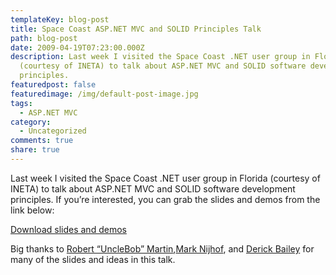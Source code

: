 ```yaml
---
templateKey: blog-post
title: Space Coast ASP.NET MVC and SOLID Principles Talk
path: blog-post
date: 2009-04-19T07:23:00.000Z
description: Last week I visited the Space Coast .NET user group in Florida
  (courtesy of INETA) to talk about ASP.NET MVC and SOLID software development
  principles.
featuredpost: false
featuredimage: /img/default-post-image.jpg
tags:
  - ASP.NET MVC
category:
  - Uncategorized
comments: true
share: true
---
```

Last week I visited the Space Coast .NET user group in Florida (courtesy of INETA) to talk about ASP.NET MVC and SOLID software development principles. If you’re interested, you can grab the slides and demos from the link below:

[Download slides and demos](http://stevesmithblog.s3.amazonaws.com/SolidMVC20090415.zip)

Big thanks to [Robert “UncleBob” Martin](http://blog.objectmentor.com/),[Mark Nijhof](http://blog.fohjin.com/blog/2009/2/26/Software_Development_is_not_a_Jenga_game), and [Derick Bailey](http://www.lostechies.com/blogs/derickbailey/archive/2009/02/11/solid-development-principles-in-motivational-pictures.aspx) for many of the slides and ideas in this talk.